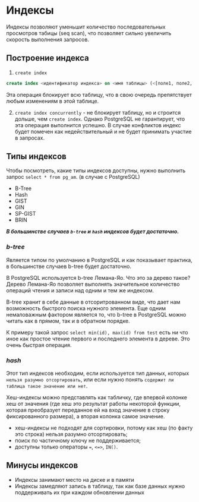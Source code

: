 # Индексы
Индексы позволяют уменьшит количество последовательных просмотров табицы (seq scan), что позволяет сильно увеличить скорость выполнения запросов.

## Построение индекса
1. `create index`
```sql
create index <идентификатор индекса> on <имя таблицы> (<[поле1, поле2, ...]>);
```
Эта операция блокирует всю таблицу, что в свою очередь препятствует любым изменениям в этой таблице.

2. `create index concurrently` - не блокирует таблицу, но и строится дольше, чем `create index`. Однако PostgreSQL не гарантирует, что эта операция выполнится успешно. В случае конфликтов индекс будет помечен как недействительный и не будет принимать участие в запросах.

## Типы индексов
Чтобы посмотреть, какие типы индексов доступны, нужно выполнить запрос `select * from pg_am`. (в случае с PostgreSQL)
* B-Tree
* Hash
* GIST
* GIN
* SP-GIST
* BRIN

***В большинстве случаев `b-tree` и `hash` индексов будет достаточно.***

### ***b-tree***
Является типом по умолчанию в PostgreSQL и как показывает практика, в большинстве случаев b-tree будет достаточно.

В PostgreSQL используется b-tree Лемана-Яо. Что это за дерево такое? Дерево Лемана-Яо позволяет выполнять значительное количество операций чтения и записи над одним и тем же индексом.

B-tree хранит в себе данные в отсоритрованном виде, что дает нам возможность быстрого поиска нужного элемента. Еще одним немаловажным фактором является то, что b-tree в PostgreSQL можно читать как в прямом, так и в обратном порядке.

К примеру такой запрос `select min(id), max(id) from test` есть ни что иное как простое чтение первого и последнего элемента в дереве. Это очень быстрая операция.

### ***hash***
Этот тип индексов необходим, если используется тип данных, которых `нельзя разумно отсортировать`, или если нужно понять `содержит ли таблица такое значение или нет`.

Хеш-индексы можно представлять как табличку, где впервой колонке хеш от значения (где хеш это результат работы некоторой функции, которая преобразует переданное ей на вход значение в строку фиксированного размера), а вторая колонка самое значение.

* хеш-индексы не подходят для сортировки, потому как хеш (по факту это строка) нельзя разумно отсортировать;
* поиск по частичному ключу не поддерживается;
* доступны только операторы `=`, `<=>`, `IN()`.

## Минусы индексов
* Индексы занимают место на диске и в памяти
* Индексы замедляют запись в таблицу, так как базе данных нужно поддерживать их при каждом обновлении данных